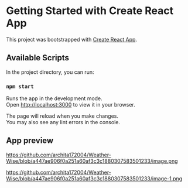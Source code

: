 # Getting Started with Create React App

This project was bootstrapped with [Create React App](https://github.com/facebook/create-react-app).

## Available Scripts

In the project directory, you can run:

### `npm start`

Runs the app in the development mode.\
Open [http://localhost:3000](http://localhost:3000) to view it in your browser.

The page will reload when you make changes.\
You may also see any lint errors in the console.

## App preview

https://github.com/archita172004/Weather-Wise/blob/a447ae906f0a251a60af3c3c1880307583501233/image.png

https://github.com/archita172004/Weather-Wise/blob/a447ae906f0a251a60af3c3c1880307583501233/image-1.png
